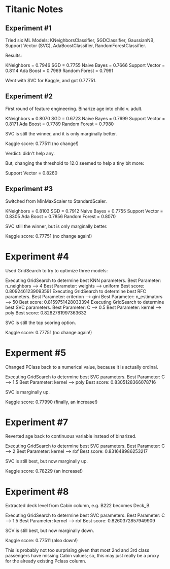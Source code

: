 # Titanic Notes

## Experiment #1

Tried six ML Models:  KNeighborsClassifier, SGDClassifier, GaussianNB,
Support Vector (SVC), AdaBoostClassifier, RandomForestClassifier.

Results:

KNeighbors = 0.7946
SGD = 0.7755
Naive Bayes = 0.7666
Support Vector = 0.8114
Ada Boost = 0.7969
Random Forest = 0.7991

Went with SVC for Kaggle, and got 0.77751.

## Experiment #2

First round of feature engineering.  Binarize age into child v. adult.

KNeighbors = 0.8070
SGD = 0.6723
Naive Bayes = 0.7699
Support Vector = 0.8171
Ada Boost = 0.7789
Random Forest = 0.7980

SVC is still the winner, and it is only marginally better.

Kaggle score:  0.77511 (no change!)

Verdict:  didn't help any.

But, changing the threshold to 12.0 seemed to help a tiny bit more:

Support Vector = 0.8260

## Experiment #3

Switched from MinMaxScaler to StandardScaler.

KNeighbors = 0.8103
SGD = 0.7912
Naive Bayes = 0.7755
Support Vector = 0.8305
Ada Boost = 0.7856
Random Forest = 0.8070

SVC still the winner, but is only marginally better.

Kaggle score:  0.77751 (no change again!)

# Experiment #4

Used GridSearch to try to optimize three models:

Executing GridSearch to determine best KNN parameters.
Best Parameter:  n_neighbors --> 4
Best Parameter:  weights --> uniform
Best score:  0.8092461239093591
Executing GridSearch to determine best RFC parameters.
Best Parameter:  criterion --> gini
Best Parameter:  n_estimators --> 50
Best score:  0.8159751428033394
Executing GridSearch to determine best SVC parameters.
Best Parameter:  C --> 0.5
Best Parameter:  kernel --> poly
Best score:  0.8282781997363632

SVC is still the top scoring option.

Kaggle score:  0.77751 (no change again!)

# Experment #5

Changed PClass back to a numerical value, because it is actually ordinal.

Executing GridSearch to determine best SVC parameters.
Best Parameter:  C --> 1.5
Best Parameter:  kernel --> poly
Best score:  0.8305128366078716

SVC is marginally up.

Kaggle score:  0.77990 (finally, an increase!)

# Experiment #7

Reverted age back to continuous variable instead of binarized.

Executing GridSearch to determine best SVC parameters.
Best Parameter:  C --> 2
Best Parameter:  kernel --> rbf
Best score:  0.831648986253217

SVC is still best, but now marginally up.

Kaggle score:  0.78229 (an increase!)

# Experiment #8

Extracted deck level from Cabin column, e.g. B222 becomes Deck_B.

Executing GridSearch to determine best SVC parameters.
Best Parameter:  C --> 1.5
Best Parameter:  kernel --> rbf
Best score:  0.8260372857949909

SCV is still best, but now marginally down.

Kaggle score:  0.77511 (also down!)

This is probably not too surprising given that most 2nd and 3rd class
passengers have missing Cabin values; so, this may just really be a proxy for
the already existing Pclass column.